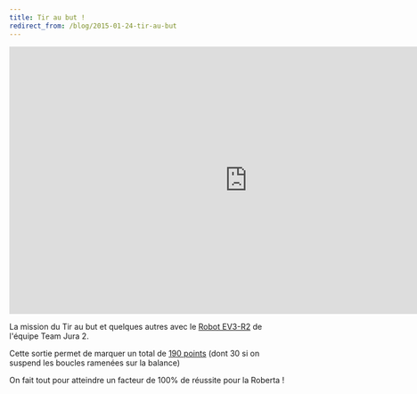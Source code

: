 ```yaml
---
title: Tir au but !
redirect_from: /blog/2015-01-24-tir-au-but
---
```


<iframe src="https://www.youtube.com/embed/n6qKYtwQrTs" frameborder="0" width="853" height="480"></iframe>

La mission du Tir au but et quelques autres avec le [Robot EV3-R2](/ateliers-fll/robots/ev3-r2/) de l'équipe Team Jura 2.

Cette sortie permet de marquer un total de [190 points](https://robots-ju.ch/scoreboard-2014/) (dont 30 si on suspend les boucles ramenées sur la balance)

<!-- https://robots-ju.ch/scoreboard-2014/#rightsenses|sports:goal|reverseengineering:replicated|changingconditions|projectlearning:2 -->

On fait tout pour atteindre un facteur de 100% de réussite pour la Roberta !
